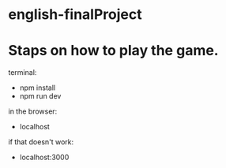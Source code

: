 # english-finalProject

# Staps on how to play the game.
terminal:
- npm install
- npm run dev

in the browser:
- localhost

if that doesn't work:
- localhost:3000
